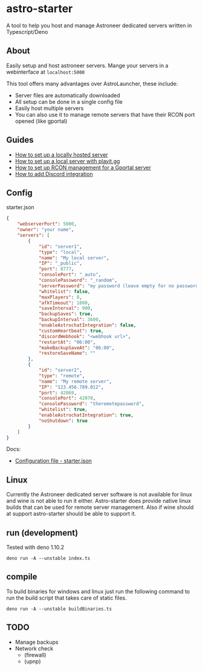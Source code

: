 # astro-starter

A tool to help you host and manage Astroneer dedicated servers written in Typescript/Deno

## About

Easily setup and host astroneer servers. Mange your servers in a webinterface at `localhost:5000`

This tool offers many advantages over AstroLauncher, these include:

-   Server files are automatically downloaded
-   All setup can be done in a single config file
-   Easily host multiple servers
-   You can also use it to manage remote servers that have their RCON port opened (like gportal)

## Guides

-   [How to set up a locally hosted server](https://github.com/konsti219/astro-starter/wiki/How-to-set-up-a-locally-hosted-server)
-   [How to set up a local server with playit.gg](https://github.com/konsti219/astro-starter/wiki/How-to-set-up-a-local-server-with-playit.gg)
-   [How to set up RCON management for a Gportal server](https://github.com/konsti219/astro-starter/wiki/How-to-set-up-RCON-management-for-a-Gportal-server)
-   [How to add Discord integration](https://github.com/konsti219/astro-starter/wiki/How-to-add-Discord-integration)

## Config

starter.json

```json
{
    "webserverPort": 5000,
    "owner": "your name",
    "servers": [
        {
            "id": "server1",
            "type": "local",
            "name": "My local server",
            "IP": "_public",
            "port": 8777,
            "consolePort": "_auto",
            "consolePassword": "_random",
            "serverPassword": "my password (leave empty for no password)",
            "whitelist": false,
            "maxPlayers": 8,
            "afkTimeout": 1800,
            "saveInterval": 900,
            "backupSaves": true,
            "backupInterval": 3600,
            "enableAstrochatIntegration": false,
            "customHeartbeat": true,
            "discordWebhook": "<webhook url>",
            "restartAt": "06:00",
            "makeBackupSaveAt": "06:00",
            "restoreSaveName": ""
        },
        {
            "id": "server2",
            "type": "remote",
            "name": "My remote server",
            "IP": "123.456.789.012",
            "port": 42069,
            "consolePort": 42070,
            "consolePassword": "theremotepassword",
            "whitelist": true,
            "enableAstrochatIntegration": true,
            "noShutdown": true
        }
    ]
}
```

Docs:

-   [Configuration file - starter.json](https://github.com/konsti219/astro-starter/wiki/Configuration-file---starter.json)

## Linux

Currently the Astroneer dedicated server software is not available for linux and wine is not able to run it either.
Astro-starter does provide native linux builds that can be used for remote server management. Also if wine should at support astro-starter should be able to support it.

## run (development)

Tested with deno 1.10.2

```
deno run -A --unstable index.ts
```

## compile

To build binaries for windows and linux just run the following command to run the build script that takes care of static files.

```
deno run -A --unstable buildBinaries.ts
```

## TODO

-   Manage backups
-   Network check
    -   (firewall)
    -   (upnp)
